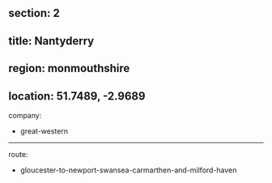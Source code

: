 section: 2
----
title: Nantyderry
----
region: monmouthshire
----
location: 51.7489, -2.9689
----
company:
- great-western
----
route:
- gloucester-to-newport-swansea-carmarthen-and-milford-haven
